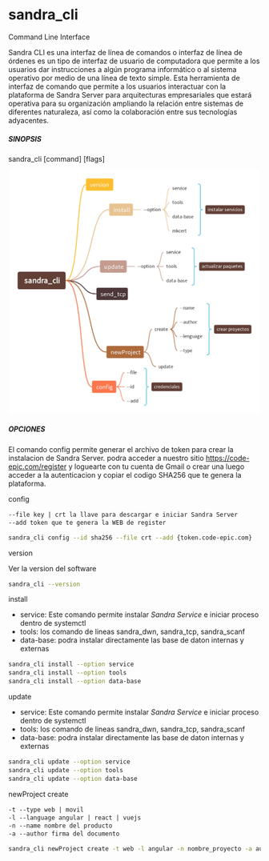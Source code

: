 # sandra_cli
Command Line Interface

Sandra CLI es una interfaz de línea de comandos o interfaz de línea de órdenes es un tipo de interfaz de usuario de computadora que permite a los usuarios dar instrucciones a algún programa informático o al sistema operativo por medio de una línea de texto simple. Esta herramienta de interfaz de comando que permite a los usuarios interactuar con la plataforma de Sandra Server para arquitecturas empresariales que estará operativa para su organización ampliando la relación entre sistemas de diferentes naturaleza, así como la colaboración entre sus tecnologías adyacentes.

##### SINOPSIS
sandra_cli [command] [flags] 

<p align="center">
   <img src="https://raw.githubusercontent.com/code-epic/sandra_cli/main/img/sandra_cli.jpg" width="500px;"/>
</p>

##### OPCIONES

El comando config permite generar el archivo de token para crear la instalacion de Sandra Server. podra acceder a nuestro sitio https://code-epic.com/register y loguearte con tu cuenta de Gmail o crear una luego acceder a la autenticacion y copiar el codigo SHA256 que te genera la plataforma.

config

```
--file key | crt la llave para descargar e iniciar Sandra Server
--add token que te genera la WEB de register
```

```sh
sandra_cli config --id sha256 --file crt --add {token.code-epic.com}
```

version

Ver la version del software 

```bash
sandra_cli --version
```


install 

- service: Este comando permite instalar *Sandra Service* e iniciar proceso dentro de systemctl 
- tools: los comando de lineas sandra_dwn, sandra_tcp, sandra_scanf
- data-base: podra instalar directamente las base de daton internas y externas
	
```sh
sandra_cli install --option service
sandra_cli install --option tools
sandra_cli install --option data-base
```


update 

- service: Este comando permite instalar *Sandra Service* e iniciar proceso dentro de systemctl 
- tools: los comando de lineas sandra_dwn, sandra_tcp, sandra_scanf
- data-base: podra instalar directamente las base de daton internas y externas

```sh
sandra_cli update --option service
sandra_cli update --option tools
sandra_cli update --option data-base
```

newProject create

```
-t --type web | movil
-l --language angular | react | vuejs
-n --name nombre del producto
-a --author firma del documento
```

```sh
sandra_cli newProject create -t web -l angular -n nombre_proyecto -a autor
```


